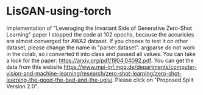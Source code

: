 # LisGAN-using-torch
Implementation of "Leveraging the Invariant Side of Generative Zero-Shot Learning" paper
I stopped the code at 102 epochs, because the accuricies are almost converged for AWA2 dataset. If you choose to test it on other dataset, please change the name in "parser.dataset". argparse do not work in the colab, so i converted it into class and passed all values.
You can take a look for the paper: https://arxiv.org/pdf/1904.04092.pdf.
You can get the data from this website https://www.mpi-inf.mpg.de/departments/computer-vision-and-machine-learning/research/zero-shot-learning/zero-shot-learning-the-good-the-bad-and-the-ugly/. Please click on "Proposed Split Version 2.0".
